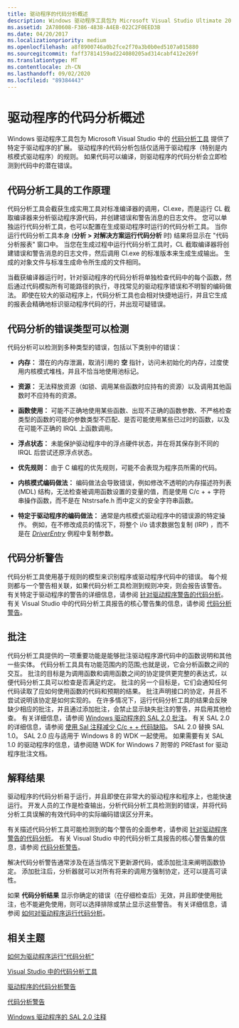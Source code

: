 ```yaml
---
title: 驱动程序的代码分析概述
description: Windows 驱动程序工具包为 Microsoft Visual Studio Ultimate 2012 中的代码分析工具提供了特定于驱动程序的扩展。
ms.assetid: 2A780608-F386-4838-A4EB-022C2F0EED3B
ms.date: 04/20/2017
ms.localizationpriority: medium
ms.openlocfilehash: a8f8900746a0b2fce2f70a3b0b0ed5107a015880
ms.sourcegitcommit: faff37814159ad224080205ad314cabf412e269f
ms.translationtype: MT
ms.contentlocale: zh-CN
ms.lasthandoff: 09/02/2020
ms.locfileid: "89384443"
---
```

# <a name="code-analysis-for-drivers-overview"></a>驱动程序的代码分析概述


Windows 驱动程序工具包为 Microsoft Visual Studio 中的 [代码分析工具](/previous-versions/visualstudio/visual-studio-2013/dd264897(v=vs.120)) 提供了特定于驱动程序的扩展。 驱动程序的代码分析包括仅适用于驱动程序（特别是内核模式驱动程序）的规则。 如果代码可以编译，则驱动程序的代码分析会立即检测到代码中的潜在错误。

## <a name="span-idhow_the_code_analysis_tool_worksspanspan-idhow_the_code_analysis_tool_worksspanspan-idhow_the_code_analysis_tool_worksspanhow-the-code-analysis-tool-works"></a><span id="How_the_Code_Analysis_tool_works"></span><span id="how_the_code_analysis_tool_works"></span><span id="HOW_THE_CODE_ANALYSIS_TOOL_WORKS"></span>代码分析工具的工作原理


代码分析工具会截获生成实用工具对标准编译器的调用，Cl.exe，而是运行 CL 截取编译器来分析驱动程序源代码，并创建错误和警告消息的日志文件。 您可以单独运行代码分析工具，也可以配置在生成驱动程序时运行的代码分析工具。 当你运行代码分析工具本身 (**分析 &gt; 对解决方案运行代码分析** 时) 结果将显示在 "代码分析报表" 窗口中。 当您在生成过程中运行代码分析工具时，CL 截取编译器将创建错误和警告消息的日志文件，然后调用 Cl.exe 的标准版本来生成生成输出。 生成的对象文件与标准生成命令所生成的文件相同。

当截获编译器运行时，针对驱动程序的代码分析将单独检查代码中的每个函数，然后通过代码模拟所有可能路径的执行，寻找常见的驱动程序错误和不明智的编码做法。 即使在较大的驱动程序上，代码分析工具也会相对快捷地运行，并且它生成的报表会精确地标识驱动程序代码的行，并出现可疑错误。

## <a name="span-idthe_types_of_errors_code_analysis_can_detectspanspan-idthe_types_of_errors_code_analysis_can_detectspanspan-idthe_types_of_errors_code_analysis_can_detectspanthe-types-of-errors-code-analysis-can-detect"></a><span id="The_types_of_errors_Code_Analysis_can_detect"></span><span id="the_types_of_errors_code_analysis_can_detect"></span><span id="THE_TYPES_OF_ERRORS_CODE_ANALYSIS_CAN_DETECT"></span>代码分析的错误类型可以检测


代码分析可以检测到多种类型的错误，包括以下类别中的错误：

-   **内存：** 潜在的内存泄漏，取消引用的 **空** 指针，访问未初始化的内存，过度使用内核模式堆栈，并且不恰当地使用池标记。

-   **资源：** 无法释放资源（如锁、调用某些函数时应持有的资源）以及调用其他函数时不应持有的资源。

-   **函数使用：** 可能不正确地使用某些函数、出现不正确的函数参数、不严格检查类型的函数的可能的参数类型不匹配、是否可能使用某些已过时的函数，以及在可能不正确的 IRQL 上函数调用。

-   **浮点状态：** 未能保护驱动程序中的浮点硬件状态，并在将其保存到不同的 IRQL 后尝试还原浮点状态。

-   **优先规则：** 由于 C 编程的优先规则，可能不会表现为程序员所需的代码。

-   **内核模式编码做法：** 编码做法会导致错误，例如修改不透明的内存描述符列表 (MDL) 结构，无法检查被调用函数设置的变量的值，而是使用 C/c + + 字符串操作函数，而不是在 Ntstrsafe.h 而中定义的安全字符串函数。

-   **特定于驱动程序的编码做法：** 通常是内核模式驱动程序中的错误源的特定操作。 例如，在不修改成员的情况下，将整个 i/o 请求数据包复制 (IRP) ，而不是在 [*DriverEntry*](/windows-hardware/drivers/ddi/wdm/nc-wdm-driver_initialize) 例程中复制参数。

## <a name="span-idcode_analysis_warningsspanspan-idcode_analysis_warningsspanspan-idcode_analysis_warningsspancode-analysis-warnings"></a><span id="Code_Analysis_warnings"></span><span id="code_analysis_warnings"></span><span id="CODE_ANALYSIS_WARNINGS"></span>代码分析警告


代码分析工具使用基于规则的模型来识别程序或驱动程序代码中的错误。 每个规则都与一个警告相关联，如果代码分析工具检测到规则冲突，则会报告该警告。 有关特定于驱动程序的警告的详细信息，请参阅 [针对驱动程序警告的代码分析](prefast-for-drivers-warnings.md)。 有关 Visual Studio 中的代码分析工具报告的核心警告集的信息，请参阅 [代码分析警告](/previous-versions/visualstudio/visual-studio-2012/a5b9aa09(v=vs.110))。

## <a name="span-idannotationsspanspan-idannotationsspanspan-idannotationsspanannotations"></a><span id="Annotations"></span><span id="annotations"></span><span id="ANNOTATIONS"></span>批注


代码分析工具提供的一项重要功能是能够批注驱动程序源代码中的函数说明和其他一些实体。 代码分析工具具有功能范围内的范围;也就是说，它会分析函数之间的交互。 批注的目标是为调用函数和调用函数之间的协定提供更完整的表达式，以便代码分析工具可以检查是否满足约定。 批注的另一个目标是，它们会通知任何代码读取了应如何使用函数的代码和预期的结果。 批注声明接口的协定，并且不尝试说明该协定是如何实现的。 在许多情况下，运行代码分析工具的结果会反映缺少相应的批注，并且通过添加批注，会禁止显示缺失批注的警告，并启用其他检查。 有关详细信息，请参阅 [Windows 驱动程序的 SAL 2.0 批注](sal-2-annotations-for-windows-drivers.md)。 有关 SAL 2.0 的详细信息，请参阅 [使用 Sal 注释减少 C/c + + 代码缺陷](/cpp/code-quality/using-sal-annotations-to-reduce-c-cpp-code-defects)。 SAL 2.0 替换 SAL 1.0。 SAL 2.0 应与适用于 Windows 8 的 WDK 一起使用。 如果需要有关 SAL 1.0 的驱动程序的信息，请参阅随 WDK for Windows 7 附带的 PREfast for 驱动程序批注文档。

## <a name="span-idinterpreting_the_resultspanspan-idinterpreting_the_resultspanspan-idinterpreting_the_resultspaninterpreting-the-result"></a><span id="Interpreting_the_result"></span><span id="interpreting_the_result"></span><span id="INTERPRETING_THE_RESULT"></span>解释结果


驱动程序的代码分析易于运行，并且即使在非常大的驱动程序和程序上，也能快速运行。 开发人员的工作是检查输出，分析代码分析工具检测到的错误，并将代码分析工具误解的有效代码中的实际编码错误区分开来。

有关描述代码分析工具可能检测到的每个警告的全面参考，请参阅 [针对驱动程序警告的代码分析](prefast-for-drivers-warnings.md)。 有关 Visual Studio 中的代码分析工具报告的核心警告集的信息，请参阅 [代码分析警告](/cpp/code-quality/code-analysis-for-c-cpp-warnings)。

解决代码分析警告通常涉及在适当情况下更新源代码，或添加批注来阐明函数协定。 添加批注后，分析器就可以对所有将来的调用方强制协定，还可以提高可读性。

如果 **代码分析结果** 显示你确定的错误（在仔细检查后）无效，并且即使使用批注，也不能避免使用，则可以选择排除或禁止显示这些警告。 有关详细信息，请参阅 [如何对驱动程序运行代码分析](how-to-run-code-analysis-for-drivers.md)。

## <a name="span-idrelated_topicsspanrelated-topics"></a><span id="related_topics"></span>相关主题


[如何为驱动程序运行“代码分析”](how-to-run-code-analysis-for-drivers.md)

[Visual Studio 中的代码分析工具](/visualstudio/code-quality/?view=vs-2019)

[驱动程序的代码分析警告](prefast-for-drivers-warnings.md)

[代码分析警告](/cpp/code-quality/code-analysis-for-c-cpp-warnings)

[Windows 驱动程序的 SAL 2.0 注释](sal-2-annotations-for-windows-drivers.md)

 

